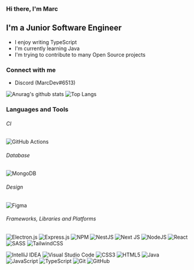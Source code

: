 ### Hi there, I'm Marc

## I'm a Junior Software Engineer

- I enjoy writing TypeScript
- I'm currently learning Java
- I'm trying to contribute to many Open Source projects

### Connect with me

- Discord (MarcDev#6513)

![Anurag's github stats](https://github-readme-stats.vercel.app/api?username=MarcWebDev&show_icons=true&theme=tokyonight&hide_border=true)
![Top Langs](https://github-readme-stats.vercel.app/api/top-langs/?username=MarcWebDev&show_icons=true&theme=tokyonight&layout=compact&hide_border=true)

### Languages and Tools
<h6>CI</h6>

![GitHub Actions](https://img.shields.io/badge/github%20actions-%232671E5.svg?style=for-the-badge&logo=githubactions&logoColor=white)


<h6>Database</h6>

![MongoDB](https://img.shields.io/badge/MongoDB-%234ea94b.svg?style=for-the-badge&logo=mongodb&logoColor=white)


<h6>Design</h6>

![Figma](https://img.shields.io/badge/figma-%23F24E1E.svg?style=for-the-badge&logo=figma&logoColor=white)

<h6>Frameworks, Libraries and Platforms</h6>

![Electron.js](https://img.shields.io/badge/Electron-191970?style=for-the-badge&logo=Electron&logoColor=white)
![Express.js](https://img.shields.io/badge/express.js-%23404d59.svg?style=for-the-badge&logo=express&logoColor=%2361DAFB)
![NPM](https://img.shields.io/badge/NPM-%23000000.svg?style=for-the-badge&logo=npm&logoColor=white)
![NestJS](https://img.shields.io/badge/nestjs-%23E0234E.svg?style=for-the-badge&logo=nestjs&logoColor=white)
![Next JS](https://img.shields.io/badge/Next-black?style=for-the-badge&logo=next.js&logoColor=white)
![NodeJS](https://img.shields.io/badge/node.js-6DA55F?style=for-the-badge&logo=node.js&logoColor=white)
![React](https://img.shields.io/badge/react-%2320232a.svg?style=for-the-badge&logo=react&logoColor=%2361DAFB)
![SASS](https://img.shields.io/badge/SASS-hotpink.svg?style=for-the-badge&logo=SASS&logoColor=white)
![TailwindCSS](https://img.shields.io/badge/tailwindcss-%2338B2AC.svg?style=for-the-badge&logo=tailwind-css&logoColor=white)

![IntelliJ IDEA](https://img.shields.io/badge/IntelliJIDEA-000000.svg?style=for-the-badge&logo=intellij-idea&logoColor=white)
![Visual Studio Code](https://img.shields.io/badge/Visual%20Studio%20Code-0078d7.svg?style=for-the-badge&logo=visual-studio-code&logoColor=white)
![CSS3](https://img.shields.io/badge/css3-%231572B6.svg?style=for-the-badge&logo=css3&logoColor=white)
![HTML5](https://img.shields.io/badge/html5-%23E34F26.svg?style=for-the-badge&logo=html5&logoColor=white)
![Java](https://img.shields.io/badge/java-%23ED8B00.svg?style=for-the-badge&logo=java&logoColor=white)
![JavaScript](https://img.shields.io/badge/javascript-%23323330.svg?style=for-the-badge&logo=javascript&logoColor=%23F7DF1E)
![TypeScript](https://img.shields.io/badge/typescript-%23007ACC.svg?style=for-the-badge&logo=typescript&logoColor=white)
![Git](https://img.shields.io/badge/git-%23F05033.svg?style=for-the-badge&logo=git&logoColor=white)
![GitHub](https://img.shields.io/badge/github-%23121011.svg?style=for-the-badge&logo=github&logoColor=white)
